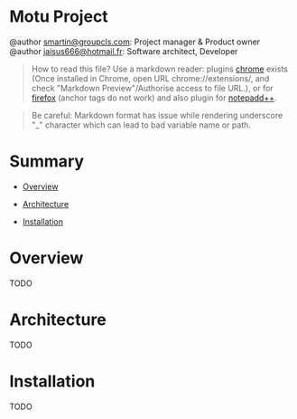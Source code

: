 # Motu Project
@author <smartin@groupcls.com>: Project manager & Product owner  
@author <jaisus666@hotmail.fr>: Software architect, Developer   

>How to read this file? 
Use a markdown reader: 
plugins [chrome](https://chrome.google.com/webstore/detail/markdown-preview/jmchmkecamhbiokiopfpnfgbidieafmd?utm_source=chrome-app-launcher-info-dialog) exists (Once installed in Chrome, open URL chrome://extensions/, and check "Markdown Preview"/Authorise access to file URL.), 
or for [firefox](https://addons.mozilla.org/fr/firefox/addon/markdown-viewer/)  (anchor tags do not work)
and also plugin for [notepadd++](https://github.com/Edditoria/markdown_npp_zenburn).

>Be careful: Markdown format has issue while rendering underscore "\_" character which can lead to bad variable name or path.


# Summary
* [Overview](#Overview)
* [Architecture](#Architecture)
   
* [Installation](#Installation) 
  
  
# <a name="Overview">Overview</a>  
TODO

# <a name="Architecture">Architecture</a>  
TODO
 
# <a name="Installation">Installation</a>  
TODO